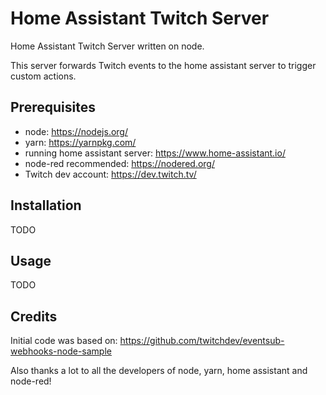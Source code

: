 # Home Assistant Twitch Server

Home Assistant Twitch Server written on node.

This server forwards Twitch events to the home assistant server to trigger custom actions.

## Prerequisites

- node: https://nodejs.org/
- yarn: https://yarnpkg.com/
- running home assistant server: https://www.home-assistant.io/
- node-red recommended: https://nodered.org/
- Twitch dev account: https://dev.twitch.tv/

## Installation

TODO

## Usage

TODO

## Credits

Initial code was based on: https://github.com/twitchdev/eventsub-webhooks-node-sample

Also thanks a lot to all the developers of node, yarn, home assistant and node-red!
